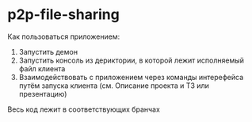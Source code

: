 # p2p-file-sharing
Как пользоваться приложением:

1. Запустить демон
2. Запустить консоль из дериктории, в которой лежит исполняемый файл клиента
3. Взаимодействовать с приложением через команды интерефейса путём запуска клиента (см. Описание проекта и ТЗ или презентацию)

Весь код лежит в соответствующих бранчах
